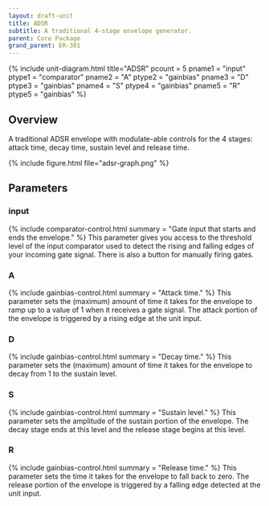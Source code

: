 ```yaml
---
layout: draft-unit
title: ADSR
subtitle: A traditional 4-stage envelope generator.
parent: Core Package
grand_parent: ER-301
---
```


{% include unit-diagram.html 
title="ADSR"
pcount = 5
pname1 = "input"
ptype1 = "comparator"
pname2 = "A"
ptype2 = "gainbias"
pname3 = "D"
ptype3 = "gainbias"
pname4 = "S"
ptype4 = "gainbias"
pname5 = "R"
ptype5 = "gainbias"
%}

## Overview
A traditional ADSR envelope with modulate-able controls for the 4 stages: attack time, decay time, sustain level and release time.

{% include figure.html
file="adsr-graph.png"
%}

## Parameters

### input
{% include comparator-control.html summary = "Gate input that starts and ends the envelope." %}
This parameter gives you access to the threshold level of the input comparator used to detect the rising and falling edges of your incoming gate signal. There is also a button for manually firing gates.

### A
{% include gainbias-control.html summary = "Attack time." %}
This parameter sets the (maximum) amount of time it takes for the envelope to ramp up to a value of 1 when it receives a gate signal. The attack portion of the envelope is triggered by a rising edge at the unit input.

### D
{% include gainbias-control.html summary = "Decay time." %}
This parameter sets the (maximum) amount of time it takes for the envelope to decay from 1 to the sustain level.

### S
{% include gainbias-control.html summary = "Sustain level." %}
This parameter sets the amplitude of the sustain portion of the envelope. The decay stage ends at this level and the release stage begins at this level.

### R
{% include gainbias-control.html summary = "Release time." %}
This parameter sets the time it takes for the envelope to fall back to zero. The release portion of the envelope is triggered by a falling edge detected at the unit input.
